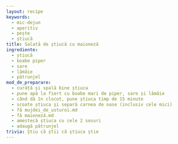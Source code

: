 ```yaml
---
layout: recipe
keywords:
  - mic-dejun
  - aperitiv
  - pește
  - știucă
title: Salată de știucă cu maioneză
ingrediente:
  - știucă
  - boabe piper
  - sare
  - lămâie
  - pătrunjel
mod_de_preparare:
  - curăță și spală bine știuca
  - pune apă la fiert cu boabe mari de piper, sare și lămâie
  - când dă în clocot, pune știuca timp de 15 minute
  - scoate știuca și separă carnea de oase (inclusiv cele mici)
  - fă mujdei_de_usturoi.md
  - fă maioneză.md
  - amestecă știuca cu cele 2 sosuri
  - adaugă pătrunjel
trivia: Știu că știi că știuca știe
---
```


